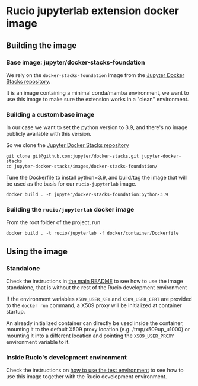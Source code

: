 # Rucio jupyterlab extension docker image

## Building the image

### Base image: jupyter/docker-stacks-foundation

We rely on the `docker-stacks-foundation` image from the
[Jupyter Docker Stacks repository](https://github.com/jupyter/docker-stacks/tree/main).

It is an image containing a minimal conda/mamba environment, we want to use this image to make
sure the extension works in a "clean" environment.

### Building a custom base image

In our case we want to set the python version to 3.9, and there's no image publicly available with this version.

So we clone the [Jupyter Docker Stacks repository](https://github.com/jupyter/docker-stacks/tree/main)

	git clone git@github.com:jupyter/docker-stacks.git jupyter-docker-stacks
	cd jupyter-docker-stacks/images/docker-stacks-foundation/

Tune the Dockerfile to install python=3.9, and build/tag the image that will be used as the basis
for our `rucio-jupyterlab` image.

	docker build . -t jupyter/docker-stacks-foundation:python-3.9

### Building the `rucio/jupyterlab` docker image

From the root folder of the project, run

	docker build . -t rucio/jupyterlab -f docker/container/Dockerfile
	
## Using the image

### Standalone

Check the instructions in [the main README](../../README.md) to see how to use the image
standalone, that is without the rest of the Rucio development environment

If the environment variables `X509_USER_KEY` and `X509_USER_CERT` are provided to the `docker run`
 command, a X509 proxy will be initialized at container startup.

An already initialized container can directly be used inside the container, mounting 
it to the default X509 proxy location (e.g. /tmp/x509up_u1000) or mounting it into
a different location and pointing the `X509_USER_PROXY` environment variable to it. 

### Inside Rucio's development environment

Check the instructions on [how to use the test environment](../test_env/README.md) to 
see how to use this image together with the Rucio development environment.
